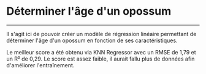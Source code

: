 # Déterminer l'âge d'un opossum

---

Il s'agit ici de pouvoir créer un modèle de régression linéaire permettant de déterminer l'âge d'un opossum en fonction de ses caractéristiques.

Le meilleur score a été obtenu via KNN Regressor avec un RMSE de 1,79 et un R² de 0,29. Le score est assez faible, il aurait fallu plus de données afin d'améliorer l'entraînement.